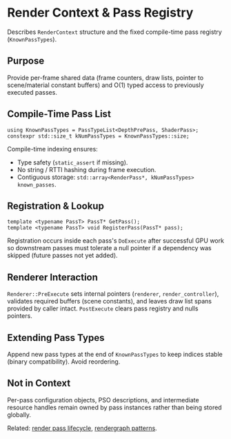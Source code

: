 # Render Context & Pass Registry

Describes `RenderContext` structure and the fixed compile-time pass registry
(`KnownPassTypes`).

## Purpose

Provide per-frame shared data (frame counters, draw lists, pointer to
scene/material constant buffers) and O(1) typed access to previously executed
passes.

## Compile-Time Pass List

```text
using KnownPassTypes = PassTypeList<DepthPrePass, ShaderPass>;
constexpr std::size_t kNumPassTypes = KnownPassTypes::size;
```

Compile-time indexing ensures:

* Type safety (`static_assert` if missing).
* No string / RTTI hashing during frame execution.
* Contiguous storage: `std::array<RenderPass*, kNumPassTypes> known_passes`.

## Registration & Lookup

```text
template <typename PassT> PassT* GetPass();
template <typename PassT> void RegisterPass(PassT* pass);
```

Registration occurs inside each pass's `DoExecute` after successful GPU work so
downstream passes must tolerate a null pointer if a dependency was skipped
(future passes not yet added).

## Renderer Interaction

`Renderer::PreExecute` sets internal pointers (`renderer`, `render_controller`),
validates required buffers (scene constants), and leaves draw list spans
provided by caller intact. `PostExecute` clears pass registry and nulls
pointers.

## Extending Pass Types

Append new pass types at the end of `KnownPassTypes` to keep indices stable
(binary compatibility). Avoid reordering.

## Not in Context

Per-pass configuration objects, PSO descriptions, and intermediate resource
handles remain owned by pass instances rather than being stored globally.

Related: [render pass lifecycle](render_pass_lifecycle.md), [rendergraph
patterns](render_graph_patterns.md).
